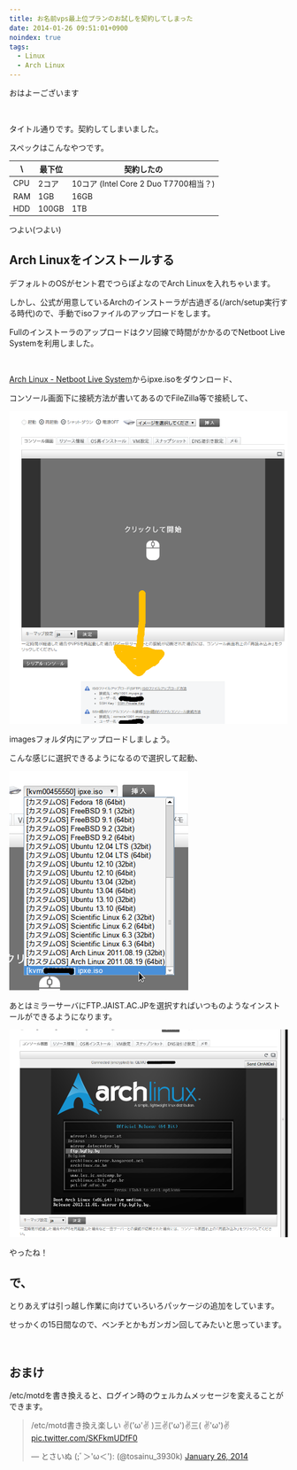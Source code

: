 ```yaml
---
title: お名前vps最上位プランのお試しを契約してしまった
date: 2014-01-26 09:51:01+0900
noindex: true
tags:
  - Linux
  - Arch Linux
---
```

おはよーございます

&nbsp;

タイトル通りです。契約してしまいました。

スペックはこんなやつです。

| \ | 最下位 | 契約したの |
| --- | ------ | -------------- |
| CPU | 2コア | 10コア (Intel Core 2 Duo T7700相当？) |
| RAM | 1GB |16GB |
| HDD | 100GB |1TB |

つよい(つよい)

## Arch Linuxをインストールする

デフォルトのOSがセント君でつらぽよなのでArch Linuxを入れちゃいます。

しかし、公式が用意しているArchのインストーラが古過ぎる(/arch/setup実行する時代)ので、手動でisoファイルのアップロードをします。

Fullのインストーラのアップロードはクソ回線で時間がかかるのでNetboot Live Systemを利用しました。

&nbsp;

<a href="https://releng.archlinux.org/pxeboot/">Arch Linux - Netboot Live System</a>からipxe.isoをダウンロード、

コンソール画面下に接続方法が書いてあるのでFileZilla等で接続して、


![](./2014-01-26-093241_1920x1080_scrot.png)


imagesフォルダ内にアップロードしましょう。

こんな感じに選択できるようになるので選択して起動、


![](./image.png)


あとはミラーサーバにFTP.JAIST.AC.JPを選択すればいつものようなインストールができるようになります。


![](./2014-01-26-041133_1920x1080_scrot.png)


やったね！

## で、

とりあえずは引っ越し作業に向けていろいろパッケージの追加をしています。

せっかくの15日間なので、ベンチとかもガンガン回してみたいと思っています。

&nbsp;

## おまけ

/etc/motdを書き換えると、ログイン時のウェルカムメッセージを変えることができます。

<blockquote class="twitter-tweet tw-align-center" lang="en"><p>/etc/motd書き換え楽しい&#10;✌(&#39;ω&#39;✌ )三✌(&#39;ω&#39;)✌三( ✌&#39;ω&#39;)✌ <a href="http://t.co/SKFkmUDfF0">pic.twitter.com/SKFkmUDfF0</a></p>&mdash; とさいぬ (;ﾞ＞&#39;ω＜&#39;): (@tosainu_3930k) <a href="https://twitter.com/tosainu_3930k/statuses/427230789697163264">January 26, 2014</a></blockquote>
<script async src="//platform.twitter.com/widgets.js" charset="utf-8"></script>
